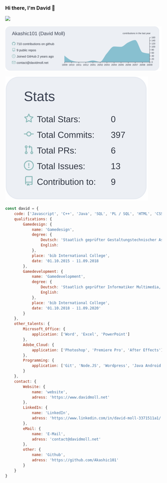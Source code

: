 
### Hi there, I'm David 👋
[![](https://i.imgur.com/9VeEtSR.png)](https://davidmoll.net)

[![](https://raw.githubusercontent.com/Akashic101/Akashic101/master/profile-summary-card-output/nord_bright/0-profile-details.svg)](https://github.com/vn7n24fzkq/github-profile-summary-cards)

[![](https://raw.githubusercontent.com/Akashic101/Akashic101/master/profile-summary-card-output/nord_bright/3-stats.svg)](https://github.com/vn7n24fzkq/github-profile-summary-cards)


```javascript
const david = {
    code: ['Javascript', 'C++', 'Java', 'SQL', 'PL / SQL', 'HTML', 'CSS', 'PHP', 'Markdown'],
    qualifications: {
        Gamedesign: {
            name: 'Gamedesign',
            degree: {
                Deutsch: 'Staatlich geprüfter Gestaltungstechnischer Assistent, Schwerpunkt Gamedesign',
                English: 
            },
            place: 'bib International College',
            date: '01.10.2015 - 11.09.2018
        },
        Gamedevelopment: {
            name: 'Gamedevelopment',
            degree: {
                Deutsch: 'Staatlich geprüfter Informatiker Multimedia, Schwerpunkt Game Development',
                English: 
            },
            place: 'bib International College',
            date: '01.10.2018 - 11.09.2020'
        }
    },
    other_talents: {
        Microsoft_Office: {
            application: ['Word', 'Excel', 'PowerPoint']
        },
        Adobe_Cloud: {
            application: ['Photoshop', 'Premiere Pro', 'After Effects']
        },
        Programming: {
            application: ['Git', 'Node.JS', 'Wordpress', 'Java Android']
        }
    },
    contact: {
        Website: {
            name: 'website',
            adress: 'https://www.davidmoll.net'
        },
        LinkedIn: {
            name: 'LinkedIn',
            adress: 'https://www.linkedin.com/in/david-moll-3371511a1/'
        },
        eMail: {
            name: 'E-Mail',
            adress: 'contact@davidmoll.net'
        },
        other: {
            name: 'Github',
            adress: 'https://github.com/Akashic101'
        }
    }
}
```
